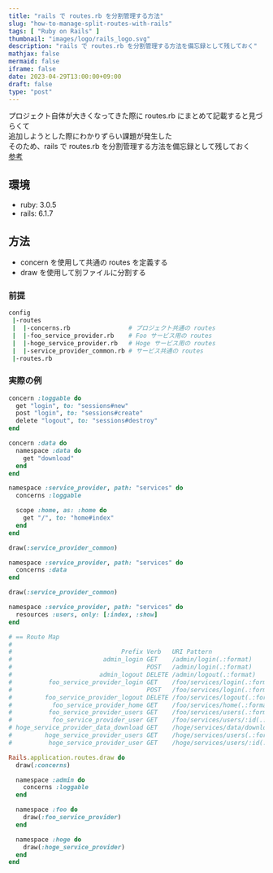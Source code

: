 ```yaml
---
title: "rails で routes.rb を分割管理する方法"
slug: "how-to-manage-split-routes-with-rails"
tags: [ "Ruby on Rails" ]
thumbnail: "images/logo/rails_logo.svg"
description: "rails で routes.rb を分割管理する方法を備忘録として残しておく"
mathjax: false
mermaid: false
iframe: false
date: 2023-04-29T13:00:00+09:00
draft: false
type: "post"
---
```


プロジェクト自体が大きくなってきた際に routes.rb にまとめて記載すると見づらくて  
追加しようとした際にわかりずらい課題が発生した  
そのため、rails で routes.rb を分割管理する方法を備忘録として残しておく  
[参考](https://edgeguides.rubyonrails.org/routing.html)

## 環境

* ruby: 3.0.5
* rails: 6.1.7

## 方法

* concern を使用して共通の routes を定義する
* draw を使用して別ファイルに分割する

### 前提

```sh
config
 |-routes
 |  |-concerns.rb                # プロジェクト共通の routes
 |  |-foo_service_provider.rb    # Foo サービス用の routes
 |  |-hoge_service_provider.rb   # Hoge サービス用の routes
 |  |-service_provider_common.rb # サービス共通の routes
 |-routes.rb
```

### 実際の例

```.rb:config/routes/concerns.rb
concern :loggable do
  get "login", to: "sessions#new"
  post "login", to: "sessions#create"
  delete "logout", to: "sessions#destroy"
end

concern :data do
  namespace :data do
    get "download"
  end
end
```

```.rb:config/routes/foo_service_provider.rb
namespace :service_provider, path: "services" do
  concerns :loggable

  scope :home, as: :home do
    get "/", to: "home#index"
  end
end

draw(:service_provider_common)
```

```.rb:config/routes/hoge_service_provider.rb
namespace :service_provider, path: "services" do
  concerns :data
end

draw(:service_provider_common)
```

```.rb:config/routes/service_provider_common.rb
namespace :service_provider, path: "services" do
  resources :users, only: [:index, :show]
end
```

```.rb:config/routes.rb
# == Route Map
#
#                              Prefix Verb   URI Pattern                            Controller#Action
#                         admin_login GET    /admin/login(.:format)                 admin/sessions#new
#                                     POST   /admin/login(.:format)                 admin/sessions#create
#                        admin_logout DELETE /admin/logout(.:format)                admin/sessions#destroy
#          foo_service_provider_login GET    /foo/services/login(.:format)          foo/service_provider/sessions#new
#                                     POST   /foo/services/login(.:format)          foo/service_provider/sessions#create
#         foo_service_provider_logout DELETE /foo/services/logout(.:format)         foo/service_provider/sessions#destroy
#           foo_service_provider_home GET    /foo/services/home(.:format)           foo/service_provider/home#index
#          foo_service_provider_users GET    /foo/services/users(.:format)          foo/service_provider/users#index
#           foo_service_provider_user GET    /foo/services/users/:id(.:format)      foo/service_provider/users#show
# hoge_service_provider_data_download GET    /hoge/services/data/download(.:format) hoge/service_provider/data#download
#         hoge_service_provider_users GET    /hoge/services/users(.:format)         hoge/service_provider/users#index
#          hoge_service_provider_user GET    /hoge/services/users/:id(.:format)     hoge/service_provider/users#show

Rails.application.routes.draw do
  draw(:concerns)

  namespace :admin do
    concerns :loggable
  end

  namespace :foo do
    draw(:foo_service_provider)
  end

  namespace :hoge do
    draw(:hoge_service_provider)
  end
end
```
